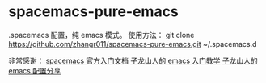 # spacemacs-pure-emacs
.spacemacs 配置，纯 emacs 模式。
使用方法： git clone https://github.com/zhangr011/spacemacs-pure-emacs.git ~/.spacemacs.d

非常感谢：
[spacemacs 官方入门文档][1]
[子龙山人的 emacs 入门教学][2]
[子龙山人的 emacs 配置分享][3]

[1]: https://github.com/syl20bnr/spacemacs/blob/master/doc/DOCUMENTATION.org "spacemacs 官方入门文档"
[2]: https://github.com/emacs-china/Spacemacs-rocks "子龙山人的 emacs 入门教学"
[3]: https://github.com/zilongshanren/spacemacs-private "子龙山人的 emacs 配置分享"

